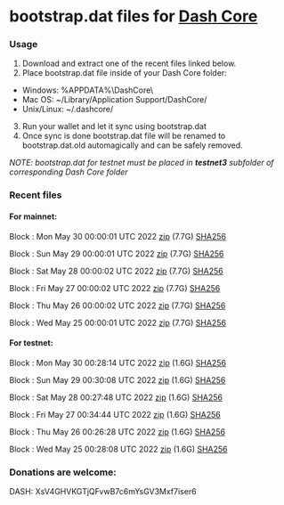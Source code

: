 # bootstrap.dat files for [Dash Core](https://github.com/dashpay/dash)

### Usage

1. Download and extract one of the recent files linked below.
2. Place bootstrap.dat file inside of your Dash Core folder:
 - Windows: %APPDATA%\DashCore\
 - Mac OS: ~/Library/Application Support/DashCore/
 - Unix/Linux: ~/.dashcore/
3. Run your wallet and let it sync using bootstrap.dat
4. Once sync is done bootstrap.dat file will be renamed to bootstrap.dat.old automagically and can be safely removed.

_NOTE: bootstrap.dat for testnet must be placed in **testnet3** subfolder of corresponding Dash Core folder_

### Recent files

#### For mainnet:

Block [](https://insight.dash.org/insight/block/): Mon May 30 00:00:01 UTC 2022 [zip](https://dash-bootstrap.ams3.digitaloceanspaces.com/mainnet/2022-05-30/bootstrap.dat.zip) (7.7G) [SHA256](https://dash-bootstrap.ams3.digitaloceanspaces.com/mainnet/2022-05-30/sha256.txt)

Block [](https://insight.dash.org/insight/block/): Sun May 29 00:00:01 UTC 2022 [zip](https://dash-bootstrap.ams3.digitaloceanspaces.com/mainnet/2022-05-29/bootstrap.dat.zip) (7.7G) [SHA256](https://dash-bootstrap.ams3.digitaloceanspaces.com/mainnet/2022-05-29/sha256.txt)

Block [](https://insight.dash.org/insight/block/): Sat May 28 00:00:02 UTC 2022 [zip](https://dash-bootstrap.ams3.digitaloceanspaces.com/mainnet/2022-05-28/bootstrap.dat.zip) (7.7G) [SHA256](https://dash-bootstrap.ams3.digitaloceanspaces.com/mainnet/2022-05-28/sha256.txt)

Block [](https://insight.dash.org/insight/block/): Fri May 27 00:00:02 UTC 2022 [zip](https://dash-bootstrap.ams3.digitaloceanspaces.com/mainnet/2022-05-27/bootstrap.dat.zip) (7.7G) [SHA256](https://dash-bootstrap.ams3.digitaloceanspaces.com/mainnet/2022-05-27/sha256.txt)

Block [](https://insight.dash.org/insight/block/): Thu May 26 00:00:02 UTC 2022 [zip](https://dash-bootstrap.ams3.digitaloceanspaces.com/mainnet/2022-05-26/bootstrap.dat.zip) (7.7G) [SHA256](https://dash-bootstrap.ams3.digitaloceanspaces.com/mainnet/2022-05-26/sha256.txt)

Block [](https://insight.dash.org/insight/block/): Wed May 25 00:00:01 UTC 2022 [zip](https://dash-bootstrap.ams3.digitaloceanspaces.com/mainnet/2022-05-25/bootstrap.dat.zip) (7.7G) [SHA256](https://dash-bootstrap.ams3.digitaloceanspaces.com/mainnet/2022-05-25/sha256.txt)


#### For testnet:

Block [](https://testnet-insight.dashevo.org/insight/block/): Mon May 30 00:28:14 UTC 2022 [zip](https://dash-bootstrap.ams3.digitaloceanspaces.com/testnet/2022-05-30/bootstrap.dat.zip) (1.6G) [SHA256](https://dash-bootstrap.ams3.digitaloceanspaces.com/testnet/2022-05-30/sha256.txt)

Block [](https://testnet-insight.dashevo.org/insight/block/): Sun May 29 00:30:08 UTC 2022 [zip](https://dash-bootstrap.ams3.digitaloceanspaces.com/testnet/2022-05-29/bootstrap.dat.zip) (1.6G) [SHA256](https://dash-bootstrap.ams3.digitaloceanspaces.com/testnet/2022-05-29/sha256.txt)

Block [](https://testnet-insight.dashevo.org/insight/block/): Sat May 28 00:27:48 UTC 2022 [zip](https://dash-bootstrap.ams3.digitaloceanspaces.com/testnet/2022-05-28/bootstrap.dat.zip) (1.6G) [SHA256](https://dash-bootstrap.ams3.digitaloceanspaces.com/testnet/2022-05-28/sha256.txt)

Block [](https://testnet-insight.dashevo.org/insight/block/): Fri May 27 00:34:44 UTC 2022 [zip](https://dash-bootstrap.ams3.digitaloceanspaces.com/testnet/2022-05-27/bootstrap.dat.zip) (1.6G) [SHA256](https://dash-bootstrap.ams3.digitaloceanspaces.com/testnet/2022-05-27/sha256.txt)

Block [](https://testnet-insight.dashevo.org/insight/block/): Thu May 26 00:26:28 UTC 2022 [zip](https://dash-bootstrap.ams3.digitaloceanspaces.com/testnet/2022-05-26/bootstrap.dat.zip) (1.6G) [SHA256](https://dash-bootstrap.ams3.digitaloceanspaces.com/testnet/2022-05-26/sha256.txt)

Block [](https://testnet-insight.dashevo.org/insight/block/): Wed May 25 00:28:08 UTC 2022 [zip](https://dash-bootstrap.ams3.digitaloceanspaces.com/testnet/2022-05-25/bootstrap.dat.zip) (1.6G) [SHA256](https://dash-bootstrap.ams3.digitaloceanspaces.com/testnet/2022-05-25/sha256.txt)


### Donations are welcome:

DASH: XsV4GHVKGTjQFvwB7c6mYsGV3Mxf7iser6
